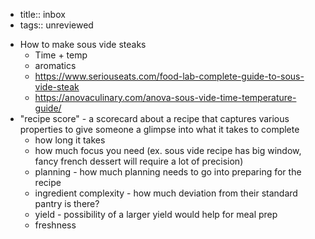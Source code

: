 - title:: inbox
- tags:: unreviewed

* How to make sous vide steaks
	* Time + temp
	* aromatics
	* https://www.seriouseats.com/food-lab-complete-guide-to-sous-vide-steak
	* https://anovaculinary.com/anova-sous-vide-time-temperature-guide/
* "recipe score" - a scorecard about a recipe that captures various properties to give someone a glimpse into what it takes to complete 
	* how long it takes
	* how much focus you need (ex. sous vide recipe has big window, fancy french dessert will require a lot of precision) 
	* planning - how much planning needs to go into preparing for the recipe
	* ingredient complexity - how much deviation from their standard pantry is there?
	* yield - possibility of a larger yield would help for meal prep
	* freshness 